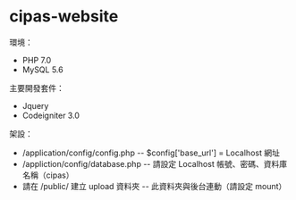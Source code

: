 # cipas-website

環境：
- PHP 7.0
- MySQL 5.6

主要開發套件：
- Jquery
- Codeigniter 3.0

架設：
- /application/config/config.php 
-- $config['base_url'] = Localhost 網址
- /appliction/config/database.php -- 請設定 Localhost 帳號、密碼、資料庫名稱（cipas）
- 請在 /public/ 建立 upload 資料夾 -- 此資料夾與後台連動（請設定 mount）
